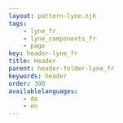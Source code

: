```yaml
---
layout: pattern-lyne.njk
tags: 
    - lyne_fr
    - lyne_components_fr
    - page
key: header-lyne_fr
title: Header
parent: header-folder-lyne_fr
keywords: header
order: 300
availablelanguages: 
    - de
    - en
---
```

